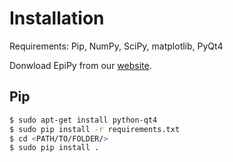 # Installation

Requirements: Pip, NumPy, SciPy, matplotlib, PyQt4

Donwload EpiPy from our [website](http://ckaus.github.io/EpiPy/).

## Pip

```bash
$ sudo apt-get install python-qt4
$ sudo pip install -r requirements.txt
$ cd <PATH/TO/FOLDER/>
$ sudo pip install .
```